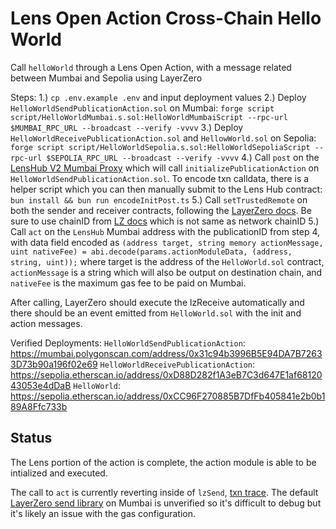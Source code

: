 # Lens Open Action Cross-Chain Hello World

Call `helloWorld` through a Lens Open Action, with a message related between Mumbai and Sepolia using LayerZero

Steps:
1.) `cp .env.example .env` and input deployment values
2.) Deploy `HelloWorldSendPublicationAction.sol` on Mumbai: `forge script script/HelloWorldMumbai.s.sol:HelloWorldMumbaiScript --rpc-url $MUMBAI_RPC_URL --broadcast --verify -vvvv`
3.) Deploy `HelloWorldReceivePublicationAction.sol` and `HellowWorld.sol` on Sepolia: `forge script script/HelloWorldSepolia.s.sol:HelloWorldSepoliaScript --rpc-url $SEPOLIA_RPC_URL --broadcast --verify -vvvv`
4.) Call `post` on the [LensHub V2 Mumbai Proxy](https://mumbai.polygonscan.com/address/0xC1E77eE73403B8a7478884915aA599932A677870) which will call `initializePublicationAction` on `HelloWorldSendPublicationAction.sol`. To encode txn calldata, there is a helper script which you can then manually submit to the Lens Hub contract: `bun install && bun run encodeInitPost.ts`
5.) Call `setTrustedRemote` on both the sender and receiver contracts, following the [LayerZero docs](https://layerzero.gitbook.io/docs/evm-guides/master/set-trusted-remotes). Be sure to use chainID from [LZ docs](https://layerzero.gitbook.io/docs/technical-reference/testnet/testnet-addresses) which is not same as network chainID
5.) Call `act` on the `LensHub` Mumbai address with the publicationID from step 4, with data field encoded as `(address target, string memory actionMessage, uint nativeFee) = abi.decode(params.actionModuleData, (address, string, uint));` where target is the address of the `HelloWorld.sol` contract, `actionMessage` is a string which will also be output on destination chain, and `nativeFee` is the maximum gas fee to be paid on Mumbai.

After calling, LayerZero should execute the lzReceive automatically and there should be an event emitted from `HelloWorld.sol` with the init and action messages.

Verified Deployments:
`HelloWorldSendPublicationAction`: https://mumbai.polygonscan.com/address/0x31c94b3996B5E94DA7B72633D73b90a196f02e69
`HelloWorldReceivePublicationAction`: https://sepolia.etherscan.io/address/0xD88D282f1A3eB7C3d647E1af6812043053e4dDaB
`HelloWorld`: https://sepolia.etherscan.io/address/0xCC96F270885B7DfFb405841e2b0b189A8Ffc733b

## Status

The Lens portion of the action is complete, the action module is able to be intialized and executed.

The call to `act` is currently reverting inside of `lzSend`, [txn trace](https://dashboard.tenderly.co/tx/polygon-mumbai/0x689016d1b7ebfdabc6b3a2963bb52cec40aa63fe015cf405dba62ba636b61146). The default [LayerZero send library](https://mumbai.polygonscan.com/address/0xf69186dfba60ddb133e91e9a4b5673624293d8f8#readContract#F6) on Mumbai is unverified so it's difficult to debug but it's likely an issue with the gas configuration.
